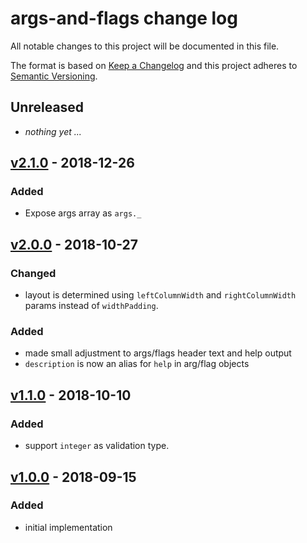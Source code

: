 # args-and-flags change log

All notable changes to this project will be documented in this file.

The format is based on [Keep a Changelog](http://keepachangelog.com/) and this project adheres to [Semantic Versioning](http://semver.org/).

## Unreleased
- _nothing yet ..._

## [v2.1.0] - 2018-12-26

### Added
- Expose args array as `args._`

## [v2.0.0] - 2018-10-27

### Changed
- layout is determined using `leftColumnWidth` and `rightColumnWidth` params instead of `widthPadding`.

### Added
- made small adjustment to args/flags header text and help output
- `description` is now an alias for `help` in arg/flag objects

## [v1.1.0] - 2018-10-10

### Added

- support `integer` as validation type.

## [v1.0.0] - 2018-09-15

### Added

- initial implementation

[v2.1.0]: https://github.com/sethvincent/args-and-flags/compare/v2.0.0...v2.1.0
[v2.0.0]: https://github.com/sethvincent/args-and-flags/compare/v1.1.0...v2.0.0
[v1.1.0]: https://github.com/sethvincent/args-and-flags/compare/v1.0.0...v1.1.0
[v1.0.0]: https://github.com/sethvincent/args-and-flags/compare/v1.0.0
